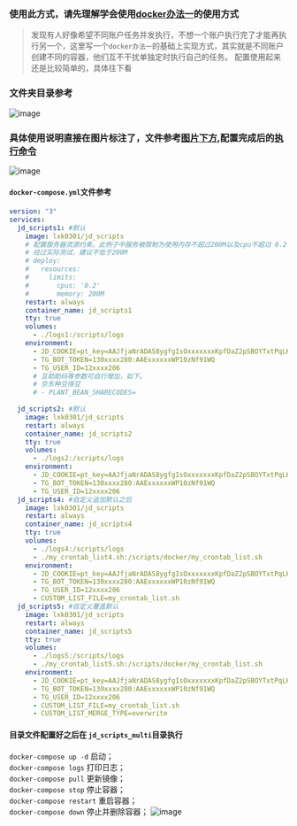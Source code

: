 ### 使用此方式，请先理解学会使用[docker办法一](https://GITHUBA.com/LXK9301/jd_scripts/tree/master/docker#%E5%88%9B%E5%BB%BA%E4%B8%80%E4%B8%AA%E7%9B%AE%E5%BD%95jd_scripts%E7%94%A8%E4%BA%8E%E5%AD%98%E6%94%BE%E5%A4%87%E4%BB%BD%E9%85%8D%E7%BD%AE%E7%AD%89%E6%95%B0%E6%8D%AE%E8%BF%81%E7%A7%BB%E9%87%8D%E8%A3%85%E7%9A%84%E6%97%B6%E5%80%99%E5%8F%AA%E9%9C%80%E8%A6%81%E5%A4%87%E4%BB%BD%E6%95%B4%E4%B8%AAjd_scripts%E7%9B%AE%E5%BD%95%E5%8D%B3%E5%8F%AF)的使用方式
> 发现有人好像希望不同账户任务并发执行，不想一个账户执行完了才能再执行另一个，这里写一个`docker办法一`的基础上实现方式，其实就是不同账户创建不同的容器，他们互不干扰单独定时执行自己的任务。
配置使用起来还是比较简单的，具体往下看
### 文件夹目录参考
![image](https://user-images.GITHUBAusercontent.com/6993269/97781779-885ae700-1bc8-11eb-93a4-b274cbd6062c.png)
### 具体使用说明直接在图片标注了，文件参考[图片下方](https://GITHUBA.com/LXK9301/jd_scripts/new/master/docker#docker-composeyml%E6%96%87%E4%BB%B6%E5%8F%82%E8%80%83),配置完成后的[执行命令]()
![image](https://user-images.GITHUBAusercontent.com/6993269/97781610-a1af6380-1bc7-11eb-9397-903b47f5ad6b.png)
#### `docker-compose.yml`文件参考
```yaml
version: "3"
services:
  jd_scripts1: #默认
    image: lxk0301/jd_scripts
    # 配置服务器资源约束。此例子中服务被限制为使用内存不超过200M以及cpu不超过 0.2（单核的20%）
    # 经过实际测试，建议不低于200M
    # deploy:
    #   resources:
    #     limits:
    #       cpus: '0.2'
    #       memory: 200M
    restart: always
    container_name: jd_scripts1
    tty: true
    volumes:
      - ./logs1:/scripts/logs
    environment:
      - JD_COOKIE=pt_key=AAJfjaNrADAS8ygfgIsOxxxxxxxKpfDaZ2pSBOYTxtPqLK8U1Q;pt_pin=lxxxxxx5;
      - TG_BOT_TOKEN=130xxxx280:AAExxxxxxWP10zNf91WQ
      - TG_USER_ID=12xxxx206
      # 互助助码等参数可自行增加，如下。
      # 京东种豆得豆
      # - PLANT_BEAN_SHARECODES=
      
  jd_scripts2: #默认
    image: lxk0301/jd_scripts
    restart: always
    container_name: jd_scripts2
    tty: true
    volumes:
      - ./logs2:/scripts/logs
    environment:
      - JD_COOKIE=pt_key=AAJfjaNrADAS8ygfgIsOxxxxxxxKpfDaZ2pSBOYTxtPqLK8U1Q;pt_pin=lxxxxxx5;
      - TG_BOT_TOKEN=130xxxx280:AAExxxxxxWP10zNf91WQ
      - TG_USER_ID=12xxxx206
  jd_scripts4: #自定义追加默认之后
    image: lxk0301/jd_scripts
    restart: always
    container_name: jd_scripts4
    tty: true
    volumes:
      - ./logs4:/scripts/logs
      - ./my_crontab_list4.sh:/scripts/docker/my_crontab_list.sh
    environment:
      - JD_COOKIE=pt_key=AAJfjaNrADAS8ygfgIsOxxxxxxxKpfDaZ2pSBOYTxtPqLK8U1Q;pt_pin=lxxxxxx5;
      - TG_BOT_TOKEN=130xxxx280:AAExxxxxxWP10zNf91WQ
      - TG_USER_ID=12xxxx206
      - CUSTOM_LIST_FILE=my_crontab_list.sh
  jd_scripts5: #自定义覆盖默认
    image: lxk0301/jd_scripts
    restart: always
    container_name: jd_scripts5
    tty: true
    volumes:
      - ./logs5:/scripts/logs
      - ./my_crontab_list5.sh:/scripts/docker/my_crontab_list.sh
    environment:
      - JD_COOKIE=pt_key=AAJfjaNrADAS8ygfgIsOxxxxxxxKpfDaZ2pSBOYTxtPqLK8U1Q;pt_pin=lxxxxxx5;
      - TG_BOT_TOKEN=130xxxx280:AAExxxxxxWP10zNf91WQ
      - TG_USER_ID=12xxxx206
      - CUSTOM_LIST_FILE=my_crontab_list.sh
      - CUSTOM_LIST_MERGE_TYPE=overwrite

```
#### 目录文件配置好之后在 `jd_scripts_multi`目录执行  
 `docker-compose up -d` 启动；  
 `docker-compose logs` 打印日志；  
 `docker-compose pull` 更新镜像；  
 `docker-compose stop` 停止容器；  
 `docker-compose restart` 重启容器；  
 `docker-compose down` 停止并删除容器； 
 ![image](https://user-images.GITHUBAusercontent.com/6993269/97781935-8fcec000-1bc9-11eb-9d1a-d219e7a1caa9.png)

 
